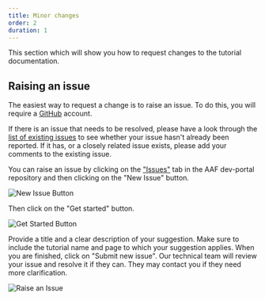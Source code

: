 ```yaml
---
title: Minor changes
order: 2
duration: 1
---
```


This section which will show you how to request changes to the tutorial documentation.

## Raising an issue
The easiest way to request a change is to raise an issue. To do this, you will require a [GitHub](https://github.com) account.

If there is an issue that needs to be resolved, please have a look through the [list of existing issues](https://github.com/ausaccessfed/dev-portal/issues) to see whether your issue hasn't already been reported.
If it has, or a closely related issue exists, please add your comments to the existing issue.

You can raise an issue by clicking on the ["Issues"](https://github.com/ausaccessfed/dev-portal/issues) tab in the AAF dev-portal repository and then clicking on the "New Issue" button.

![New Issue Button](/assets/images/how-to-write-a-tutorial/new-issue-button.png)

Then click on the "Get started" button.

![Get Started Button](/assets/images/how-to-write-a-tutorial/get-started-button.png)

Provide a title and a clear description of your suggestion. Make sure to include the tutorial name and page to which your suggestion applies. When you are finished, click on "Submit new issue". Our technical team will review your issue and resolve it if they can. They may contact you if they need more clarification.

![Raise an Issue](/assets/images/how-to-write-a-tutorial/raise-an-issue.png)